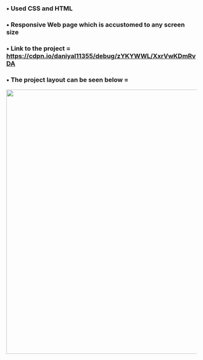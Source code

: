 
###  • Used CSS and HTML 
###  • Responsive Web page which is accustomed to any screen size 
###  • Link to the project = https://cdpn.io/daniyal11355/debug/zYKYWWL/XxrVwKDmRvDA
###  • The project layout can be seen below =
<p align = "center"> 
<img src="https://github.com/aqib-javed1119/aqib-javed1119/blob/main/Web%20development%20projects/Responsive%20Web%20design%20projects/Survey%20form/src/img.png " width="700" height="700" /> </p>
